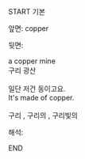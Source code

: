 START
기본

앞면:
copper


뒷면:
<div>a copper mine </div><div>구리 광산</div><div><br></div><div><div><div>일단 저건 동이고요.</div></div><div><div>It's made of copper.</div></div></div><div><br></div><div>구리 , 구리의 , 구리빛의</div>


해석:

END